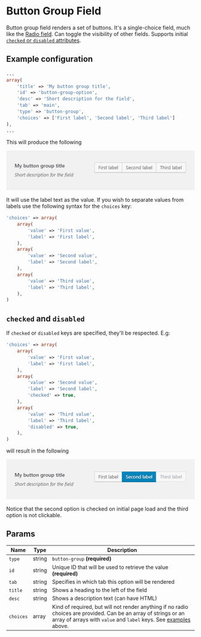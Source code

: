 # Button Group Field

Button group field renders a set of buttons. It's a single-choice field, much like the [Radio field](radio.md). Can toggle the visibility of other fields. Supports initial [`checked` or `disabled` attributes](#checked-and-disabled).
 
## Example configuration

```php
...
array(
    'title' => 'My button group title',
    'id' => 'button-group-option',
    'desc' => 'Short description for the field',
    'tab' => 'main',
    'type' => 'button-group',
    'choices' => ['First label', 'Second label', 'Third label']
),
...
```

This will produce the following

![](../assets/button-group-one.png)

It will use the label text as the value. If you wish to separate values from labels use the following syntax for the `choices` key:

```php
'choices' => array(
    array(
        'value' => 'First value',
        'label' => 'First label',
    ),
    array(
        'value' => 'Second value',
        'label' => 'Second label',
    ),
    array(
        'value' => 'Third value',
        'label' => 'Third label',
    ),
)
```

## `checked` and `disabled`

If `checked` or `disabled` keys are specified, they'll be respected. E.g:

```php
'choices' => array(
    array(
        'value' => 'First value',
        'label' => 'First label',
    ),
    array(
        'value' => 'Second value',
        'label' => 'Second label',
        'checked' => true,
    ),
    array(
        'value' => 'Third value',
        'label' => 'Third label',
        'disabled' => true,
    ),
)
```

will result in the following

![](../assets/button-group-two.png)

Notice that the second option is checked on initial page load and the third option is not clickable.

## Params

| Name | Type | Description |
| --- | --- | --- |
| `type` | string | `button-group` **(required)**
| `id` | string | Unique ID that will be used to retrieve the value **(required)**
| `tab` | string | Specifies in which tab this option will be rendered
| `title` | string | Shows a heading to the left of the field
| `desc` | string | Shows a description text (can have HTML)
| `choices` | array | Kind of required, but will not render anything if no radio choices are provided. Can be an array of strings or an array of arrays with `value` and `label` keys. See [examples](#example-configuration) above.